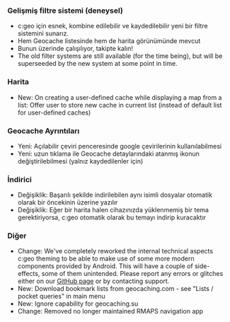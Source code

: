 ### Gelişmiş filtre sistemi (deneysel)
- c:geo için esnek, kombine edilebilir ve kaydedilebilir yeni bir filtre sistemini sunarız.
- Hem Geocache listesinde hem de harita görünümünde mevcut
- Bunun üzerinde çalışılıyor, takipte kalın!
- The old filter systems are still available (for the time being), but will be superseeded by the new system at some point in time.

### Harita
- New: On creating a user-defined cache while displaying a map from a list: Offer user to store new cache in current list (instead of default list for user-defined caches)

### Geocache Ayrıntıları
- Yeni: Açılabilir çeviri penceresinde google çevirilerinin kullanılabilmesi
- Yeni: uzun tıklama ile Geocache detaylarındaki atanmış ikonun değiştirilebilmesi (yalnız kaydedilenler için)

### İndirici
- Değişiklik: Başarılı şekilde indirilebilen aynı isimli dosyalar otomatik olarak bir öncekinin üzerine yazılır
- Değişiklik: Eğer bir harita halen cihazınızda yüklenmemiş bir tema gerektiriyorsa, c:geo otomatik olarak bu temayı indirip kuracaktır

### Diğer
- Change: We've completely reworked the internal technical aspects c:geo theming to be able to make use of some more modern components provided by Android. This will have a couple of side-effects, some of them unintended. Please report any errors or glitches either on our [GitHub page](https://www.github.com/cgeo/cgeo/issues) or by contacting support.
- New: Download bookmark lists from geocaching.com - see "Lists / pocket queries" in main menu
- New: Ignore capability for geocaching.su
- Change: Removed no longer maintained RMAPS navigation app

